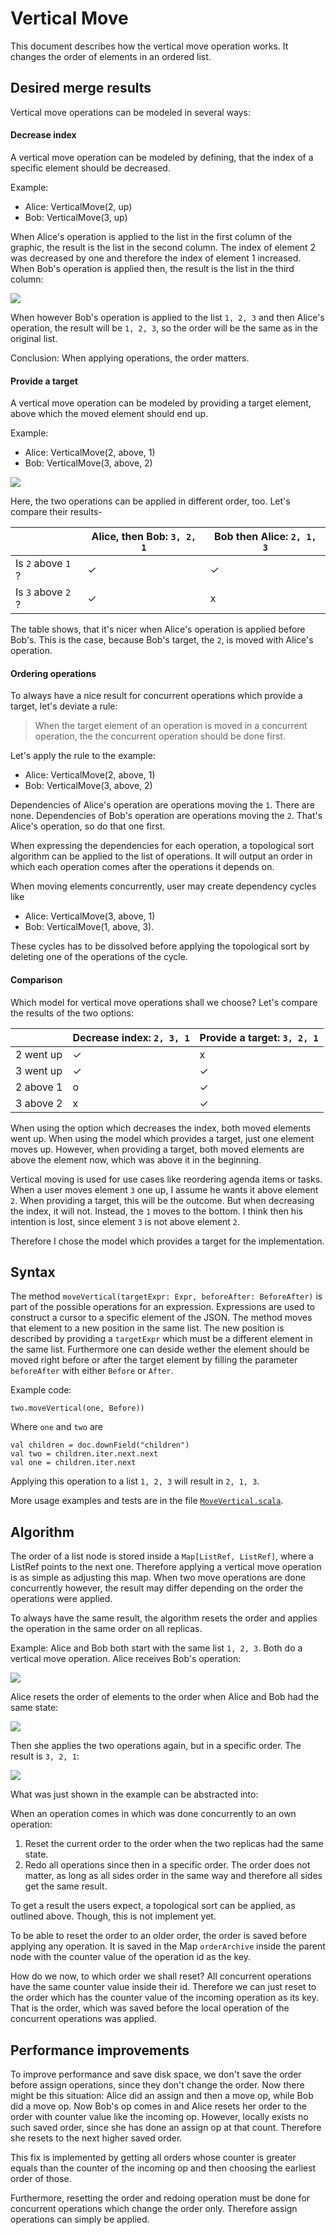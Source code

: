 # Vertical Move
This document describes how the vertical move operation works.
It changes the order of elements in an ordered list.

## Desired merge results
Vertical move operations can be modeled in several ways:

#### Decrease index
A vertical move operation can be modeled by defining, that the index of a specific element should be decreased.

Example:
* Alice: VerticalMove(2, up)
* Bob: VerticalMove(3, up)

When Alice's operation is applied to the list in the first column of the graphic, the result is the list in the second column. The index of element 2 was decreased by one and therefore the index of element 1 increased. When Bob's operation is applied then, the result is the list in the third column:

![](img/decrease_index.png)

When however Bob's operation is applied to the list `1, 2, 3` and then Alice's operation, the result will be `1, 2, 3`, so the order will be the same as in the original list.

Conclusion: When applying operations, the order matters.

#### Provide a target
A vertical move operation can be modeled by providing a target element, above which the moved element should end up.

Example:
* Alice: VerticalMove(2, above, 1)
* Bob: VerticalMove(3, above, 2)

![](img/provide_target.png)

Here, the two operations can be applied in different order, too. Let's compare their results-

|  | Alice, then Bob: `3, 2, 1` | Bob then Alice: `2, 1, 3` |
| --- | --- | --- |
| Is `2` above `1` ?  | ✓ | ✓ |
| Is `3` above `2` ? | ✓ | x |

The table shows, that it's nicer when Alice's operation is applied before Bob's. This is the case, because Bob's target, the `2`, is moved with Alice's operation.

#### Ordering operations
To always have a nice result for concurrent operations which provide a target, let's deviate a rule:
> When the target element of an operation is moved in a concurrent operation, the the concurrent operation should be done first.

Let's apply the rule to the example:

* Alice: VerticalMove(2, above, 1)
* Bob: VerticalMove(3, above, 2)

Dependencies of Alice's operation are operations moving the `1`. There are none. Dependencies of Bob's operation are operations moving the `2`. That's Alice's operation, so do that one first.

When expressing the dependencies for each operation, a topological sort algorithm can be applied to the list of operations. It will output an order in which each operation comes after the operations it depends on.

When moving elements concurrently, user may create dependency cycles like
* Alice: VerticalMove(3, above, 1)
* Bob: VerticalMove(1, above, 3).

These cycles has to be dissolved before applying the topological sort by deleting one of the operations of the cycle.

#### Comparison
Which model for vertical move operations shall we choose? Let's compare the results of the two options:

| | Decrease index: `2, 3, 1` | Provide a target: `3, 2, 1` |
| --- | --- | --- |
| 2 went up | ✓ | x |
| 3 went up | ✓ | ✓ |
| 2 above 1 | o | ✓ |
| 3 above 2 | x | ✓ |

When using the option which decreases the index, both moved elements went up. When using the model which provides a target, just one element moves up. However, when providing a target, both moved elements are above the element now, which was above it in the beginning.

Vertical moving is used for use cases like reordering agenda items or tasks. When a user moves element `3` one up, I assume he wants it above element `2`.  When providing a target, this will be the outcome. But when decreasing the index, it will not. Instead, the `1` moves to the bottom. I think then his intention is lost, since element `3` is not above element `2`.

Therefore I chose the model which provides a target for the implementation.

## Syntax
The method `moveVertical(targetExpr: Expr, beforeAfter: BeforeAfter)` is part of the possible operations for an expression. Expressions are used to construct a cursor to a specific element of the JSON. The method moves that element to a new position in the same list. The new position is described by providing a `targetExpr` which must be a different element in the same list.
Furthermore one can deside wether the element should be moved right before or after the target element by filling the parameter `beforeAfter` with either `Before` or `After`.

Example code:

`two.moveVertical(one, Before))`

Where `one` and `two` are

````
val children = doc.downField("children")
val two = children.iter.next.next
val one = children.iter.next
````

Applying this operation to a list `1, 2, 3` will result in `2, 1, 3`.

More usage examples and tests are in the file [`MoveVertical.scala`](https://github.com/Tamriel/crjdt/blob/master/modules/circe/src/test/scala/eu/timepit/crjdt/circe/MoveVertical.scala).

## Algorithm
The order of a list node is stored inside a `Map[ListRef, ListRef]`, where a ListRef points to the next one. Therefore applying a vertical move operation is as simple as adjusting this map. When two move operations are done concurrently however, the result may differ depending on the order the operations were applied.

To always have the same result, the algorithm resets the order and applies the operation in the same order on all replicas.

Example: Alice and Bob both start with the same list `1, 2, 3`. Both do a vertical move operation. Alice receives Bob's operation:

![](img/vertical_move_1.png)

Alice resets the order of elements to the order when Alice and Bob had the same state:

![](img/vertical_move_2.png)

Then she applies the two operations again, but in a specific order. The result is `3, 2, 1`:

![](img/vertical_move_3.png)

What was just shown in the example can be abstracted into:

When an operation comes in which was done concurrently to an own operation:
1. Reset the current order to the order when the two replicas had the same state.
2. Redo all operations since then in a specific order. The order does not matter, as long as all sides order in the same way and therefore all sides get the same result.

To get a result the users expect, a topological sort can be applied, as outlined above. Though, this is not implement yet.

To be able to reset the order to an older order, the order is saved before applying any operation. It is saved in the Map `orderArchive` inside the parent node with the counter value of the operation id as the key.

How do we now, to which order we shall reset? All concurrent operations have the same counter value inside their id. Therefore we can just reset to the order which has the counter value of the incoming operation as its key. That is the order, which was saved before the local operation of the concurrent operations was applied.

## Performance improvements
To improve performance and save disk space, we don't save the
order before assign operations, since they don't change the order.
Now there might be this situation: Alice did an assign and then a
move op, while Bob did a move op. Now Bob's op comes in and
Alice resets her order to the order with counter value like the
incoming op. However, locally exists no such saved order, since
she has done an assign op at that count. Therefore she resets
to the next higher saved order.

This fix is implemented by getting all orders whose counter is
greater equals than the counter of the incoming op and then
choosing the earliest order of those.

Furthermore, resetting the order and redoing operation must be done for concurrent operations which change the order only. Therefore assign operations can simply be applied.
